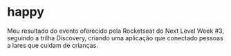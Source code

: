 # happy
 Meu resultado do evento oferecido pela Rocketseat do Next Level Week #3, seguindo a trilha Discovery, criando uma aplicação que conectado pessoas a lares que cuidam de crianças.
